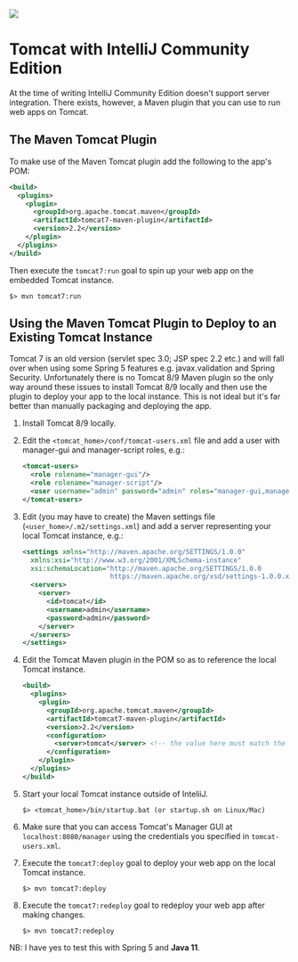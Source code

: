 <img src="https://github.com/stayahead-training/shared/blob/master/stayahead.png" />

# Tomcat with IntelliJ Community Edition

At the time of writing IntelliJ Community Edition doesn't support server integration. There exists, however, a Maven plugin that you can use to run web apps on Tomcat.

## The Maven Tomcat Plugin

To make use of the Maven Tomcat plugin add the following to the app's POM:

```xml
<build>
  <plugins>
    <plugin>
      <groupId>org.apache.tomcat.maven</groupId>
      <artifactId>tomcat7-maven-plugin</artifactId>
      <version>2.2</version>
    </plugin>
  </plugins>
</build>
```

Then execute the `tomcat7:run` goal to spin up your web app on the embedded Tomcat instance.

```
$> mvn tomcat7:run
```

## Using the Maven Tomcat Plugin to Deploy to an Existing Tomcat Instance

Tomcat 7 is an old version (servlet spec 3.0; JSP spec 2.2 etc.) and will fall over when using some Spring 5 features e.g. javax.validation and Spring Security. Unfortunately there is no Tomcat 8/9 Maven plugin so the only way around these issues to install Tomcat 8/9 locally and then use the plugin to deploy your app to the local instance. This is not ideal but it's far better than manually packaging and deploying the app. 

1. Install Tomcat 8/9 locally.

2. Edit the `<tomcat_home>/conf/tomcat-users.xml` file and add a user with manager-gui and manager-script roles, e.g.:

   ```xml
   <tomcat-users>
     <role rolename="manager-gui"/>  
     <role rolename="manager-script"/>   
     <user username="admin" password="admin" roles="manager-gui,manager-script" />  
   </tomcat-users>
   ```
   
3. Edit (you may have to create) the Maven settings file (`<user_home>/.m2/settings.xml`) and add a server representing your local Tomcat instance, e.g.:

   ```xml
   <settings xmlns="http://maven.apache.org/SETTINGS/1.0.0"
     xmlns:xsi="http://www.w3.org/2001/XMLSchema-instance"
     xsi:schemaLocation="http://maven.apache.org/SETTINGS/1.0.0
                         https://maven.apache.org/xsd/settings-1.0.0.xsd">
     <servers>  
       <server>
         <id>tomcat</id>
         <username>admin</username>
         <password>admin</password>
       </server>
     </servers>
   </settings>
   ```
   
4. Edit the Tomcat Maven plugin in the POM so as to reference the local Tomcat instance.

   ```xml
   <build>
     <plugins>
       <plugin>
         <groupId>org.apache.tomcat.maven</groupId>
         <artifactId>tomcat7-maven-plugin</artifactId>
         <version>2.2</version>
         <configuration>
           <server>tomcat</server> <!-- the value here must match the server ID specified in Maven's settings.xml file -->
         </configuration>
       </plugin>
     </plugins>
   </build>
   ```
   
5. Start your local Tomcat instance outside of InteliiJ.

   ```
   $> <tomcat_home>/bin/startup.bat (or startup.sh on Linux/Mac)
   ```
   
6. Make sure that you can access Tomcat's Manager GUI at `localhost:8080/manager` using the credentials you specified in `tomcat-users.xml`.

7. Execute the `tomcat7:deploy` goal to deploy your web app on the local Tomcat instance.

   ```
   $> mvn tomcat7:deploy
   ```
   
8. Execute the `tomcat7:redeploy` goal to redeploy your web app after making changes.

   ```
   $> mvn tomcat7:redeploy
   ```

NB: I have yes to test this with Spring 5 and **Java 11**.

